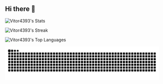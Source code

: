 ## Hi there 👋

![Vitor4393's Stats](https://github-readme-stats.vercel.app/api?username=Vitor4393&theme=slateorange&show_icons=true&hide_border=true&count_private=true)

![Vitor4393's Streak](https://github-readme-streak-stats.herokuapp.com/?user=Vitor4393&theme=slateorange&hide_border=true)

![Vitor4393's Top Languages](https://github-readme-stats.vercel.app/api/top-langs/?username=Vitor4393&theme=slateorange&show_icons=true&hide_border=true&layout=compact)

<!-- 
<picture>
  <source media="(prefers-color-scheme: dark)" srcset="https://raw.githubusercontent.com/Vitor4394/Vitor4394/output/github-contribution-grid-snake-dark.svg" />
  <source media="(prefers-color-scheme: light)" srcset="https://raw.githubusercontent.com/Vitor4394/Vitor4394/output/github-contribution-grid-snake-dark.svg" />
  <img alt="github contribution grid snake animation" src="https://raw.githubusercontent.com/Vitor4394/Vitor4394/output/github-contribution-grid-snake-dark.svg" />
</picture>
-->

<picture>
  <source media="(prefers-color-scheme: dark)" srcset="https://raw.githubusercontent.com/Vitor4393/Vitor4393/output/github-contribution-grid-snake-dark.svg">
  <source media="(prefers-color-scheme: light)" srcset="https://raw.githubusercontent.com//Vitor4393/Vitor4393/output/github-contribution-grid-snake.svg">
  <img alt="github contribution grid snake animation" src="https://raw.githubusercontent.com/Vitor4393/Vitor4393/output/github-contribution-grid-snake.svg">
</picture>

<!--
**Vitor4393/Vitor4393** is a ✨ _special_ ✨ repository because its `README.md` (this file) appears on your GitHub profile.

Here are some ideas to get you started:

- 🔭 I’m currently working on ...
- 🌱 I’m currently learning ...
- 👯 I’m looking to collaborate on ...
- 🤔 I’m looking for help with ...
- 💬 Ask me about ...
- 📫 How to reach me: ...
- 😄 Pronouns: ...
- ⚡ Fun fact: ...
-->

